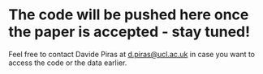 # The code will be pushed here once the paper is accepted - stay tuned!
Feel free to contact Davide Piras at d.piras@ucl.ac.uk in case you want to access the code or the data earlier.

